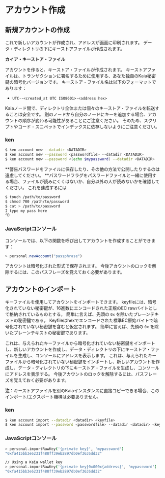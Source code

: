 # アカウント作成

## 新規アカウントの作成<a id="creating-a-new-account"></a>

これで新しいアカウントが作成され、アドレスが画面に印刷されます。 データ・ディレクトリの下にキーストアファイルが作成されます。

**カイア・キーストア・ファイル**

アカウントを作ると、キーストア・ファイルが作成されます。 キーストアファイルは、トランザクションに署名するために使用する、あなた独自のKaia秘密鍵の暗号化バージョンです。 キーストア・ファイル名は以下のフォーマットであります：

- `UTC--<created_at UTC ISO8601>-<address hex>`

Kaiaノード間で、ディレクトリ全体または個々のキーストア・ファイルを転送することは安全です。 別のノードから自分のノードにキーを追加する場合、アカウントの順序が変わる可能性があることにご注意ください。 そのため、スクリプトやコード・スニペットでインデックスに依存しないようにご注意ください。

### ken <a id="ken"></a>

```bash
$ ken account new --datadir <DATADIR>
$ ken account new --password <passwordfile> --datadir <DATADIR>
$ ken account new --password <(echo $mypassword) --datadir <DATADIR>
```

\*\*警告パスワードをファイルに保存したり、その他の方法で公開したりするのは遠慮してください。 \*\*パスワードフラグをパスワードファイルと一緒に使用する場合、ファイルが読みにくくはないか、自分以外の人が読めないかを確認してください。 これを達成するには

```bash
$ touch /path/to/password
$ chmod 700 /path/to/password
$ cat > /path/to/password
I type my pass here
^D
```

### JavaScriptコンソール<a id="javascript-console"></a>

コンソールでは、以下の関数を呼び出してアカウントを作成することができます：

```javascript
> personal.newAccount("passphrase")
```

アカウントは暗号化された形式で保存されます。  今後アカウントのロックを解除するには、このパスフレーズを覚えておく必要があります。

## アカウントのインポート<a id="importing-an-account"></a>

キーファイルを使用してアカウントをインポートできます。 keyfileには、暗号化されていない秘密鍵が、16進数にエンコードされた正規のEC rawバイトとして格納されているものとする。 簡単に言えば、先頭の `0x` を除いたプレーンテキストの秘密鍵である。 Keyfileはhexでエンコードされた標準EC原始バイトで暗号化されていない秘密鍵を含むと仮定されます。 簡単に言えば、先頭の `0x` を除いたプレーンテキストの秘密鍵であります。

これは、与えられたキーファイルから暗号化されていない秘密鍵をインポートし、新しいアカウントを作成し、データ・ディレクトリの下にキーストア・ファイルを生成し、コンソールにアドレスを表示します。 これは、与えられたキーファイルから暗号化されていない秘密鍵をインポートし、新しいアカウントを作成し、データ・ディレクトリの下にキーストア・ファイルを生成し、コンソールにアドレスを表示する。 今後アカウントのロックを解除するには、パスフレーズを覚えておく必要があります。

**注**：キーストアファイルを別のKaiaインスタンスに直接コピーできる場合、このインポート/エクスポート機構は必要ありません。

### ken <a id="ken-1"></a>

```bash
$ ken account import --datadir <datadir> <keyfile>
$ ken account import --password <passwordfile> --datadir <datadir> <keyfile>
```

### JavaScriptコンソール<a id="javascript-console-1"></a>

```bash
> personal.importRawKey('{private key}', 'mypassword')
"0xfa415bb3e6231f488ff39eb2897db0ef3636dd32"​

// Using a Kaia wallet key
> personal.importRawKey('{private key}0x000x{address}', 'mypassword')
"0xfa415bb3e6231f488ff39eb2897db0ef3636dd32"
```
